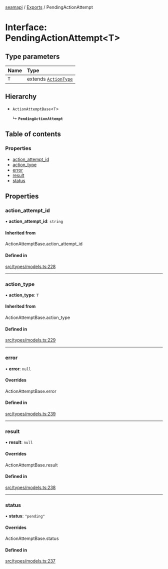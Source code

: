 [seamapi](../README.md) / [Exports](../modules.md) / PendingActionAttempt

# Interface: PendingActionAttempt<T\>

## Type parameters

| Name | Type |
| :------ | :------ |
| `T` | extends [`ActionType`](../modules.md#actiontype) |

## Hierarchy

- `ActionAttemptBase`<`T`\>

  ↳ **`PendingActionAttempt`**

## Table of contents

### Properties

- [action\_attempt\_id](PendingActionAttempt.md#action_attempt_id)
- [action\_type](PendingActionAttempt.md#action_type)
- [error](PendingActionAttempt.md#error)
- [result](PendingActionAttempt.md#result)
- [status](PendingActionAttempt.md#status)

## Properties

### action\_attempt\_id

• **action\_attempt\_id**: `string`

#### Inherited from

ActionAttemptBase.action\_attempt\_id

#### Defined in

[src/types/models.ts:228](https://github.com/seamapi/javascript/blob/main/src/types/models.ts#L228)

___

### action\_type

• **action\_type**: `T`

#### Inherited from

ActionAttemptBase.action\_type

#### Defined in

[src/types/models.ts:229](https://github.com/seamapi/javascript/blob/main/src/types/models.ts#L229)

___

### error

• **error**: ``null``

#### Overrides

ActionAttemptBase.error

#### Defined in

[src/types/models.ts:239](https://github.com/seamapi/javascript/blob/main/src/types/models.ts#L239)

___

### result

• **result**: ``null``

#### Overrides

ActionAttemptBase.result

#### Defined in

[src/types/models.ts:238](https://github.com/seamapi/javascript/blob/main/src/types/models.ts#L238)

___

### status

• **status**: ``"pending"``

#### Overrides

ActionAttemptBase.status

#### Defined in

[src/types/models.ts:237](https://github.com/seamapi/javascript/blob/main/src/types/models.ts#L237)
